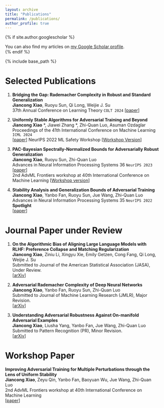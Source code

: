 ```yaml
---
layout: archive
title: "Publications"
permalink: /publications/
author_profile: true
---
```


{% if site.author.googlescholar %}
  <div class="wordwrap">You can also find my articles on <a href="{{site.author.googlescholar}}">my Google Scholar profile</a>.</div>
{% endif %}

{% include base_path %}

Selected Publications
======
1. **Bridging the Gap: Rademacher Complexity in Robust and Standard Generalization**  
   **Jiancong Xiao**, Ruoyu Sun, Qi Long, Weijie J. Su  
   37th Annual Conference on Learning Theory ``COLT 2024``
   [[paper](https://arxiv.org/abs/2406.05372)]
   
1. **Uniformly Stable Algorithms for Adversarial Training and Beyond**  
   **Jiancong Xiao** *, Jiawei Zhang *, Zhi-Quan Luo, Asuman Ozdaglar  
   Proceedings of the 41th International Conference on Machine Learning ``ICML 2024``  
   [[paper](https://arxiv.org/abs/2405.01817)]
   NeurIPS 2022 ML Safety Workshop [[Workshop Version](https://openreview.net/forum?id=4rksWKdGovR)]
   
1. **PAC-Bayesian Spectrally-Normalized Bounds for Adversarially Robust Generalization**  
   **Jiancong Xiao**, Ruoyu Sun, Zhi-Quan Luo  
   Advances in Neural Information Processing Systems 36 ``NeurIPS 2023``  
   [[paper](https://proceedings.neurips.cc/paper_files/paper/2023/hash/720991812855c99df50bc8b36966cd81-Abstract-Conference.html)]  
   2nd AdvML Frontiers workshop at 40th International Conference on Machine Learning [[Workshop version](https://openreview.net/pdf?id=CG0oM1LmbP)]  
   
1. **Stability Analysis and Generalization Bounds of Adversarial Training**  
   **Jiancong Xiao**, Yanbo Fan, Ruoyu Sun, Jue Wang, Zhi-Quan Luo  
   Advances in Neural Information Processing Systems 35 ``NeurIPS 2022`` **Spotlight**  
   [[paper](https://proceedings.neurips.cc/paper_files/paper/2022/hash/637de5e2a7a77f741b0b84bd61c83125-Abstract-Conference.html)]  

Journal Paper under Review
======
1. **On the Algorithmic Bias of Aligning Large Language Models with RLHF: Preference Collapse and Matching Regularization**  
   **Jiancong Xiao**, Ziniu Li, Xingyu Xie, Emily Getzen, Cong Fang, Qi Long, Weijie J. Su  
   Submitted to Journal of the American Statistical Association (JASA), Under Review.  
   [[arXiv](https://arxiv.org/abs/2405.16455)]  

1. **Adversarial Rademacher Complexity of Deep Neural Networks**  
   **Jiancong Xiao**, Yanbo Fan, Ruoyu Sun, Zhi-Quan Luo  
   Submitted to Journal of Machine Learning Research (JMLR), Major Revision.  
   [[arXiv](https://arxiv.org/abs/2211.14966)]  

1. **Understanding Adversarial Robustness Against On-manifold Adversarial Examples**  
   **Jiancong Xiao**, Liusha Yang, Yanbo Fan, Jue Wang, Zhi-Quan Luo  
   Submitted to Pattern Recognition (PR), Minor Revision.  
   [[arXiv](https://arxiv.org/abs/2210.00430)]  
   
Workshop Paper 
======
**Improving Adversarial Training for Multiple Perturbations through the Lens of Uniform Stability**  
**Jiancong Xiao**, Zeyu Qin, Yanbo Fan, Baoyuan Wu, Jue Wang, Zhi-Quan Luo  
2nd AdvML Frontiers workshop at 40th International Conference on Machine Learning  
[[paper](https://openreview.net/pdf?id=qvALKz8BUV)]  

